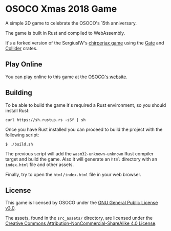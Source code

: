 # OSOCO Xmas 2018 Game

A simple 2D game to celebrate the OSOCO's 15th anniversary.

The game is built in Rust and compiled to WebAssembly.

It's a forked version of the SergiusIW's [chirperjax game](https://github.com/SergiusIW/chirperjax) using the 
[Gate](https://crates.io/crates/gate) and [Collider](https://crates.io/crates/collider) crates.

## Play Online

You can play online to this game at the [OSOCO's website](https://osoco.es/xmas2018-wasm-game/).

## Building

To be able to build the game it's required a Rust environment, so you should install Rust:

```
curl https://sh.rustup.rs -sSf | sh
```

Once you have Rust installed you can proceed to build the project with the following script:

```
$ ./build.sh
```

The previous script will add the `wasm32-unknown-unknown` Rust compiler target and build the game. Also
it will generate an `html` directory with an `index.html` file and other assets.

Finally, try to open the `html/index.html` file in your web browser.


## License

This game is licensed by OSOCO under the
[GNU General Public License v3.0](https://www.gnu.org/licenses/gpl-3.0.en.html).

The assets, found in the `src_assets/` directory, are licensed under the
[Creative Commons Attribution-NonCommercial-ShareAlike 4.0 License](https://creativecommons.org/licenses/by-nc-sa/4.0/).
